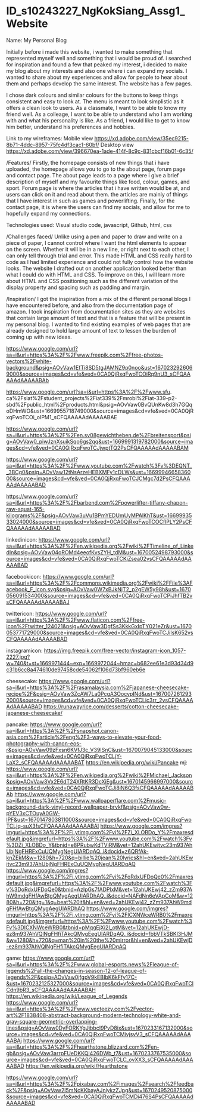 # ID_s10243227_NgKokSiang_Assg1_Website
Name: My Personal Blog

Initially before i made this website, i wanted to make something that represented myself well and something that i would be proud of. i searched for inspiration and found a few that peaked my interest, i decided to make my blog about my interests and also one where i can expand my socials.
I wanted to share about my experiences and allow for people to hear about them and perhaps develop the same interest.
The website has a few pages.

I chose dark colours and similar colours for the buttons to keep things consistent and easy to look at.
The menu is meant to look simplistic as it offers a clean look to users.
As a classmate, I want to be able to know my friend well.
As a colleage, I want to be able to understand who I am working with and what his personality is like.
As a friend, I would like to get to know him better, understand his preferences and hobbies.


Link to my wireframes:
Mobile view
https://xd.adobe.com/view/35ec9215-8b71-4ddc-8957-75fc4df3cac1-60bf/
Desktop view
https://xd.adobe.com/view/396670ea-1ade-414f-8c9c-831cbcf16b01-6c35/

/Features/
Firstly, the homepage consists of new things that i have uploaded, the homepage allows you to go to the about page, forum page and contact page.
The about page leads to a page where i give a brief description of myself and my favourite things like food, colour, games, and  sport.
Forum page is where the articles that i have written would be at, and users can click on it and read about them. the articles are mainly of things that I have interest in such as games and powerlifting.
Finally, for the contact page, it is where the users can find my socials, and allow for me to hopefully expand my connections.

Technologies used:
Visual studio code, javascript, Github, html, css

/Challenges faced/
Unlike using a pen and paper to draw and write on a piece of paper, I cannot control where I want the html elements to appear on the screen. Whether it will be in a new line, or right next to each other, I can only tell through trial and error. This made HTML and CSS really hard to code as I had limited experience and could not fully control how the website looks. The website I drafted out on another application looked better than what I could do with HTML and CSS. To improve on this, I will learn more about HTML and CSS positioning such as the different variation of the display property and spacing such as padding and margin.

/Inspiration/
I got the inspiration from a mix of the different personal blogs I have encountered before, and also from the documentation page of amazon. I took inspiration from documentation sites as they are websites that contain large amount of text and that is a feature that will be present in my personal blog. I wanted to find existing examples of web pages that are already designed to hold large amount of text to lessen the burden of coming up with new ideas.

https://www.google.com/url?sa=i&url=https%3A%2F%2Fwww.freepik.com%2Ffree-photos-vectors%2Fwhite-background&psig=AOvVaw1EfTi8SD5tgJAMNZ9p0noo&ust=1670232926069000&source=images&cd=vfe&ved=0CA0QjRxqFwoTCOiRq9nU3_sCFQAAAAAdAAAAABAb

https://www.google.com/url?sa=i&url=https%3A%2F%2Fwww.sfu.
ca%2Fsiat%2Fstudent_projects%2Fiat339%2Fmrobl%2Fiat-339-p2-sbd%2Fpublic_html%2Fproducts.html&psig=AOvVaw0BvQUnKw8d3h7GQqoDHmWO&ust=1669955718749000&source=images&cd=vfe&ved=0CA0QjRxqFwoTCOi_oIPM1_sCFQAAAAAdAAAAABAE

https://www.google.com/url?sa=i&url=https%3A%2F%2Fen.sv08gewichtheben.de%2Fbreitensport&psig=AOvVaw0_piwJznXsuikSqo6gs2qq&ust=1669991319782000&source=images&cd=vfe&ved=0CA0QjRxqFwoTCJjwptTQ2PsCFQAAAAAdAAAAABAM

https://www.google.com/url?sa=i&url=https%3A%2F%2Fwww.youtube.com%2Fwatch%3Fv%3DEQNT__3BCg0&psig=AOvVaw12tNsArzeHEBXMFy1cDLWs&ust=1669994665836000&source=images&cd=vfe&ved=0CA0QjRxqFwoTCJCMgc7d2PsCFQAAAAAdAAAAABAD

https://www.google.com/url?sa=i&url=https%3A%2F%2Fbarbend.com%2Fpowerlifter-tiffany-chapon-raw-squat-165-kilograms%2F&psig=AOvVaw3uVu1BPmYEDUmUyMPAlKhT&ust=1669993533024000&source=images&cd=vfe&ved=0CA0QjRxqFwoTCOCflPLY2PsCFQAAAAAdAAAAABAD

linkedinicon:
https://www.google.com/url?sa=i&url=https%3A%2F%2Fen.wikipedia.org%2Fwiki%2FTimeline_of_LinkedIn&psig=AOvVaw04oROMd4eeofKvsZYH_tdM&ust=1670052498793000&source=images&cd=vfe&ved=0CA0QjRxqFwoTCKjZsea02vsCFQAAAAAdAAAAABAD

facebookicon:
https://www.google.com/url?sa=i&url=https%3A%2F%2Fcommons.wikimedia.org%2Fwiki%2FFile%3AFacebook_F_icon.svg&psig=AOvVaw0W7xBJkNjT2_p2gEW5y98h&ust=1670056091534000&source=images&cd=vfe&ved=0CA0QjRxqFwoTCPiJhfTB2vsCFQAAAAAdAAAAABAJ 

twittericon:
https://www.google.com/url?sa=i&url=https%3A%2F%2Fwww.flaticon.com%2Ffree-icon%2Ftwitter_124021&psig=AOvVaw3DgfSs3KkkGxIpTY021eZr&ust=1670053771729000&source=images&cd=vfe&ved=0CA0QjRxqFwoTCJiIsK652vsCFQAAAAAdAAAAABAD

instagramicon:
https://img.freepik.com/free-vector/instagram-icon_1057-2227.jpg?w=740&t=st=1669971444~exp=1669972044~hmac=b682ee61e3d93d34d9c31b6cc8a474610de97458cde54062f106d73bf960eb6e

cheesecake:
https://www.google.com/url?sa=i&url=https%3A%2F%2Frasamalaysia.com%2Fjapanese-cheesecake-recipe%2F&psig=AOvVaw3ZcAW7La0PcgA3OocvpINd&ust=1670072612932000&source=images&cd=vfe&ved=0CA0QjRxqFwoTCLic3rr_2vsCFQAAAAAdAAAAABAD
https://runawayrice.com/desserts/cotton-cheesecake-japanese-cheesecake/

pancake:
https://www.google.com/url?sa=i&url=https%3A%2F%2Fsnapshot.canon-asia.com%2Farticle%2Feng%2F3-ways-to-elevate-your-food-photography-with-canon-eos-r&psig=AOvVaw09zFxsn6KVfJ3c_V39ISnC&ust=1670079045133000&source=images&cd=vfe&ved=0CA0QjRxqFwoTCLjY-LaX2_sCFQAAAAAdAAAAABAT
https://en.wikipedia.org/wiki/Pancake
mj:
https://www.google.com/url?sa=i&url=https%3A%2F%2Fen.wikipedia.org%2Fwiki%2FMichael_Jackson&psig=AOvVaw3Vx2E6dT24XRtKR3DcXiEg&ust=1670145966997000&source=images&cd=vfe&ved=0CA0QjRxqFwoTCJi8iN6Q3fsCFQAAAAAdAAAAABAb
https://www.google.com/url?sa=i&url=https%3A%2F%2Fwww.wallpaperflare.com%2Fmusic-background-dark-vinyl-record-wallpaper-brvkf&psig=AOvVaw0w-pYEV3xCTOuyA0GW-lPF&ust=1670147803811000&source=images&cd=vfe&ved=0CA0QjRxqFwoTCLjq-suX3fsCFQAAAAAdAAAAABAI
https://www.google.com/imgres?imgurl=https%3A%2F%2Fi.ytimg.com%2Fvi%2FZi_XLOBDo_Y%2Fmaxresdefault.jpg&imgrefurl=https%3A%2F%2Fwww.youtube.com%2Fwatch%3Fv%3DZi_XLOBDo_Y&tbnid=e8PRubwKdTViRM&vet=12ahUKEwitvc23m937AhUbjNgFHRExCuUQMygNegUIARDqAQ..i&docid=z6QRfAk-knZEkM&w=1280&h=720&q=billie%20jean%20lyrics&hl=en&ved=2ahUKEwitvc23m937AhUbjNgFHRExCuUQMygNegUIARDqAQ
https://www.google.com/imgres?imgurl=https%3A%2F%2Fi.ytimg.com%2Fvi%2FoRdxUFDoQe0%2Fmaxresdefault.jpg&imgrefurl=https%3A%2F%2Fwww.youtube.com%2Fwatch%3Fv%3DoRdxUFDoQe0&tbnid=AzIpGs7fADPlxM&vet=12ahUKEwj42_zZm937AhW9mdgFHfAwBtgQMygAegUIARDhAQ..i&docid=NAFdNn6eVApCoM&w=1280&h=720&itg=1&q=beat%20it&hl=en&ved=2ahUKEwj42_zZm937AhW9mdgFHfAwBtgQMygAegUIARDhAQ
https://www.google.com/imgres?imgurl=https%3A%2F%2Fi.ytimg.com%2Fvi%2FICXNWceWRB0%2Fmaxresdefault.jpg&imgrefurl=https%3A%2F%2Fwww.youtube.com%2Fwatch%3Fv%3DICXNWceWRB0&tbnid=pMqgEjXi2I_otM&vet=12ahUKEwjD-ez8m937AhVQlNgFHfiTAkcQMygEegUIARDqAQ..i&docid=fbbVTkSBKl3HJM&w=1280&h=720&q=man%20in%20the%20mirror&hl=en&ved=2ahUKEwjD-ez8m937AhVQlNgFHfiTAkcQMygEegUIARDqAQ

game:
https://www.google.com/url?sa=i&url=https%3A%2F%2Fwww.global-esports.news%2Fleague-of-legends%2Fall-the-changes-in-season-12-of-league-of-legends%2F&psig=AOvVaw0jfgpV9kEBIbK6kFfy17C-&ust=1670232125327000&source=images&cd=vfe&ved=0CA0QjRxqFwoTCICdn9bR3_sCFQAAAAAdAAAAABAH
https://en.wikipedia.org/wiki/League_of_Legends
https://www.google.com/url?sa=i&url=https%3A%2F%2Fwww.vecteezy.com%2Fvector-art%2F1838408-abstract-background-modern-technology-white-and-gray-square-geometric-overlapping-lines&psig=AOvVaw0DyFORKYgJibbcI9PvD8ix&ust=1670233167132000&source=images&cd=vfe&ved=0CA0QjRxqFwoTCMivjsvV3_sCFQAAAAAdAAAAABAj
https://www.google.com/url?sa=i&url=https%3A%2F%2Fhearthstone.blizzard.com%2Fen-gb&psig=AOvVaw3arrpFUeDKKQi426DWb_t7&ust=1670233767535000&source=images&cd=vfe&ved=0CA0QjRxqFwoTCLC_ovXX3_sCFQAAAAAdAAAAABAD
https://en.wikipedia.org/wiki/Hearthstone

https://www.google.com/url?sa=i&url=https%3A%2F%2Fpixabay.com%2Fimages%2Fsearch%2Ffeedback%2F&psig=AOvVaw2I5mNcKKbayAJniykzZJpg&ust=1670249520875000&source=images&cd=vfe&ved=0CA0QjRxqFwoTCMDi476S4PsCFQAAAAAdAAAAABAD
